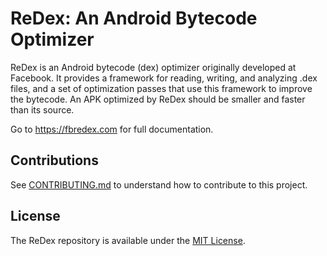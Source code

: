 #  ReDex: An Android Bytecode Optimizer

ReDex is an Android bytecode (dex) optimizer originally developed at
Facebook. It provides a framework for reading, writing, and analyzing .dex
files, and a set of optimization passes that use this framework to improve the
bytecode.  An APK optimized by ReDex should be smaller and faster than its
source.

Go to https://fbredex.com for full documentation.

## Contributions

See [CONTRIBUTING.md](https://github.com/facebook/redex/blob/master/CONTRIBUTING.md) to understand how to contribute to this project.

## License

The ReDex repository is available under the [MIT License](https://github.com/facebook/redex/blob/master/LICENSE).
